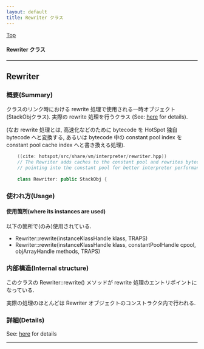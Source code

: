 ```yaml
---
layout: default
title: Rewriter クラス 
---
```

[Top](../index.html)

#### Rewriter クラス 



---
## <a name="noDWVZURae" id="noDWVZURae">Rewriter</a>

### 概要(Summary)
クラスのリンク時における rewrite 処理で使用される一時オブジェクト(StackObjクラス). 
実際の rewrite 処理を行うクラス (See: [here](no3059AfB.html) for details).

(なお rewrite 処理とは, 高速化などのために bytecode を HotSpot 独自 bytecode へと変換する, あるいは 
bytecode 中の constant pool index を constant pool cache index へと書き換える処理).


```cpp
    ((cite: hotspot/src/share/vm/interpreter/rewriter.hpp))
    // The Rewriter adds caches to the constant pool and rewrites bytecode indices
    // pointing into the constant pool for better interpreter performance.
    
    class Rewriter: public StackObj {
```

### 使われ方(Usage)
#### 使用箇所(where its instances are used)
以下の箇所で(のみ)使用されている.

* Rewriter::rewrite(instanceKlassHandle klass, TRAPS)
* Rewriter::rewrite(instanceKlassHandle klass, constantPoolHandle cpool, objArrayHandle methods, TRAPS)

### 内部構造(Internal structure)
このクラスの Rewriter::rewrite() メソッドが rewrite 処理のエントリポイントになっている.

実際の処理のほとんどは Rewriter オブジェクトのコンストラクタ内で行われる.




### 詳細(Details)
See: [here](../doxygen/classRewriter.html) for details

---
